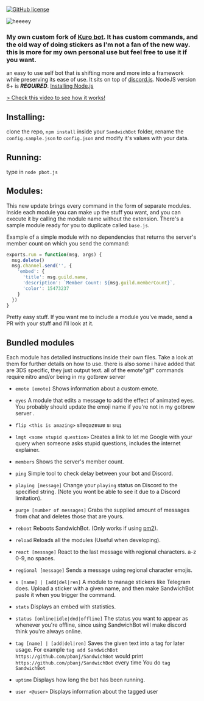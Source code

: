 [![GitHub license](https://img.shields.io/badge/license-MIT-blue.svg)](https://raw.githubusercontent.com/pbanj/SandwichBot/master/LICENSE)

![heeeey](http://i.imgur.com/0tPwgV7.gif)



### My own custom fork of [Kuro bot](https://github.com/Pitu/Kuro). It has custom commands, and the old way of doing stickers as I'm not a fan of the new way. this is more for my own personal use but feel free to use it if you want. 

an easy to use self bot that is shifting more and more into a framework while preserving its ease of use. It sits on top of [discord.js](https://github.com/hydrabolt/discord.js/).
NodeJS version 6+ is ***REQUIRED***. [Installing Node.js](https://nodejs.org/en/download/package-manager/)

[> Check this video to see how it works!](https://my.mixtape.moe/pwcrem.webm)


## Installing:
clone the repo, `npm install` inside your `SandwichBot` folder, rename the `config.sample.json` to `config.json` and modify it's values with your data.


## Running:
type in `node pbot.js`


## Modules:
This new update brings every command in the form of separate modules. Inside each module you can make up the stuff you want, and you can execute it by calling the module name without the extension. There's a sample module ready for you to duplicate called `base.js`.

Example of a simple module with no dependencies that returns the server's member count on which you send the command:
```javascript
exports.run = function(msg, args) {
  msg.delete()
  msg.channel.send('', {
    'embed': {
      'title': msg.guild.name,
      'description': `Member Count: ${msg.guild.memberCount}`,
      'color': 15473237
    }
  })
}
```

Pretty easy stuff.
If you want me to include a module you've made, send a PR with your stuff and I'll look at it.

## Bundled modules

Each module has detailed instructions inside their own files. Take a look at them for further details on how to use. there is also some i have added that are 3DS specific, they just output text. all of the emote"gif" commands require nitro and/or being in my gotbrew server

- `emote [emote]`
  Shows information about a custom emote.

- `eyes`
  A module that edits a message to add the effect of animated eyes. You probably should update the emoji name if you're not in my gotbrew server .

- `flip <this is amazing>`
  sllɐqǝzɐɯɐ sı sıɥʇ

- `lmgt <some stupid question>`
  Creates a link to let me Google with your query when someone asks stupid questions, includes the internet explainer.

- `members`
  Shows the server's member count.

- `ping`
  Simple tool to check delay between your bot and Discord.

- `playing [message]`
  Change your `playing` status on Discord to the specified string. (Note you wont be able to see it due to a Discord limitation).

- `purge [number of messages]`
  Grabs the supplied amount of messages from chat and deletes those that are yours.

- `reboot`
  Reboots SandwichBot. (Only works if using [pm2](http://pm2.keymetrics.io/docs/usage/quick-start/#installation)).

- `reload`
  Reloads all the modules (Useful when developing).

- `react [message]`
  React to the last message with regional characters. a-z 0-9, no spaces.

- `regional [message]`
  Sends a message using regional character emojis.

- `s [name] | [add|del|ren]`
  A module to manage stickers like Telegram does. Upload a sticker with a given name, and then make SandwichBot paste it when you trigger the command.

- `stats`
  Displays an embed with statistics.

- `status [online|idle|dnd|offline]`
  The status you want to appear as whenever you're offline, since using SandwichBot will make discord think you're always online.

- `tag [name] | [add|del|ren]`
  Saves the given text into a tag for later usage. For example `tag add SandwichBot https://github.com/pbanj/SandwichBot` would print `https://github.com/pbanj/SandwichBot` every time You do `tag SandwichBot`

- `uptime`
  Displays how long the bot has been running.

- `user <@user>`
  Displays information about the tagged user

